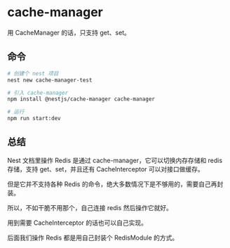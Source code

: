 # cache-manager
用 CacheManager 的话，只支持 get、set。


## 命令
```bash
# 创建个 nest 项目
nest new cache-manager-test

# 引入 cache-manager
npm install @nestjs/cache-manager cache-manager

# 运行
npm run start:dev
```



## 总结
Nest 文档里操作 Redis 是通过 cache-manager，它可以切换内存存储和 redis 存储，支持 get、set，并且还有 CacheInterceptor 可以对接口做缓存。

但是它并不支持各种 Redis 的命令，绝大多数情况下是不够用的，需要自己再封装。

所以，不如干脆不用那个，自己连接 redis 然后操作它就好。

用到需要 CacheInterceptor 的话也可以自己实现。

后面我们操作 Redis 都是用自己封装个 RedisModule 的方式。

